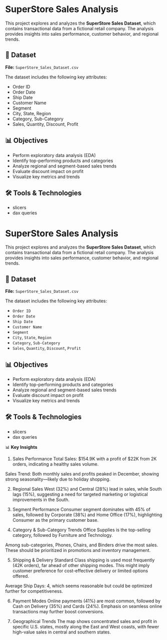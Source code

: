 # SuperStore Sales Analysis

This project explores and analyzes the **SuperStore Sales Dataset**, which contains transactional data from a fictional retail company. The analysis provides insights into sales performance, customer behavior, and regional trends.

## 📁 Dataset

**File:** `SuperStore_Sales_Dataset.csv`

The dataset includes the following key attributes:
- Order ID
- Order Date
- Ship Date
- Customer Name
- Segment
- City, State, Region
- Category, Sub-Category
- Sales, Quantity, Discount, Profit

## 📊 Objectives

- Perform exploratory data analysis (EDA)
- Identify top-performing products and categories
- Analyze regional and segment-based sales trends
- Evaluate discount impact on profit
- Visualize key metrics and trends

## 🛠️ Tools & Technologies

- slicers
- dax queries

 # SuperStore Sales Analysis

This project explores and analyzes the **SuperStore Sales Dataset**, which contains transactional data from a fictional retail company. The analysis provides insights into sales performance, customer behavior, and regional trends.

## 📁 Dataset

**File:** `SuperStore_Sales_Dataset.csv`

The dataset includes the following key attributes:
- `Order ID`
- `Order Date`
- `Ship Date`
- `Customer Name`
- `Segment`
- `City`, `State`, `Region`
- `Category`, `Sub-Category`
- `Sales`, `Quantity`, `Discount`, `Profit`

## 📊 Objectives

- Perform exploratory data analysis (EDA)
- Identify top-performing products and categories
- Analyze regional and segment-based sales trends
- Evaluate discount impact on profit
- Visualize key metrics and trends

## 🛠️ Tools & Technologies

- slicers
- dax queries

📊 **Key Insights**
1. Sales Performance
Total Sales: $154.9K with a profit of $22K from 2K orders, indicating a healthy sales volume.

Sales Trend: Both monthly sales and profits peaked in December, showing strong seasonality—likely due to holiday shopping.

2. Regional Sales
West (32%) and Central (28%) lead in sales, while South lags (15%), suggesting a need for targeted marketing or logistical improvements in the South.

3. Segment Performance
Consumer segment dominates with 45% of sales, followed by Corporate (38%) and Home Office (17%), highlighting Consumer as the primary customer base.

4. Category & Sub-Category Trends
Office Supplies is the top-selling category, followed by Furniture and Technology.

Among sub-categories, Phones, Chairs, and Binders drive the most sales. These should be prioritized in promotions and inventory management.

5. Shipping & Delivery
Standard Class shipping is used most frequently (42K orders), far ahead of other shipping modes. This might imply customer preference for cost-effective delivery or limited options offered.

Average Ship Days: 4, which seems reasonable but could be optimized further for competitiveness.

6. Payment Modes
Online payments (41%) are most common, followed by Cash on Delivery (35%) and Cards (24%). Emphasis on seamless online transactions may further boost conversions.

7. Geographical Trends
The map shows concentrated sales and profit in specific U.S. states, mostly along the East and West coasts, with fewer high-value sales in central and southern states.








